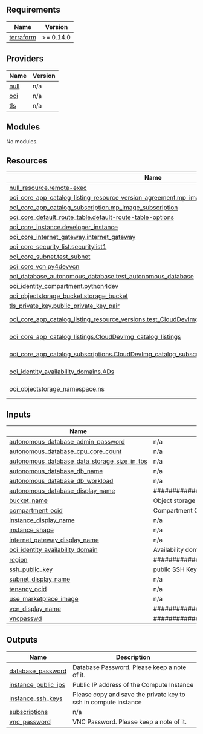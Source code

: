 ## Requirements

| Name | Version |
|------|---------|
| <a name="requirement_terraform"></a> [terraform](#requirement\_terraform) | >= 0.14.0 |

## Providers

| Name | Version |
|------|---------|
| <a name="provider_null"></a> [null](#provider\_null) | n/a |
| <a name="provider_oci"></a> [oci](#provider\_oci) | n/a |
| <a name="provider_tls"></a> [tls](#provider\_tls) | n/a |

## Modules

No modules.

## Resources

| Name | Type |
|------|------|
| [null_resource.remote-exec](https://registry.terraform.io/providers/hashicorp/null/latest/docs/resources/resource) | resource |
| [oci_core_app_catalog_listing_resource_version_agreement.mp_image_agreement](https://registry.terraform.io/providers/hashicorp/oci/latest/docs/resources/core_app_catalog_listing_resource_version_agreement) | resource |
| [oci_core_app_catalog_subscription.mp_image_subscription](https://registry.terraform.io/providers/hashicorp/oci/latest/docs/resources/core_app_catalog_subscription) | resource |
| [oci_core_default_route_table.default-route-table-options](https://registry.terraform.io/providers/hashicorp/oci/latest/docs/resources/core_default_route_table) | resource |
| [oci_core_instance.developer_instance](https://registry.terraform.io/providers/hashicorp/oci/latest/docs/resources/core_instance) | resource |
| [oci_core_internet_gateway.internet_gateway](https://registry.terraform.io/providers/hashicorp/oci/latest/docs/resources/core_internet_gateway) | resource |
| [oci_core_security_list.securitylist1](https://registry.terraform.io/providers/hashicorp/oci/latest/docs/resources/core_security_list) | resource |
| [oci_core_subnet.test_subnet](https://registry.terraform.io/providers/hashicorp/oci/latest/docs/resources/core_subnet) | resource |
| [oci_core_vcn.py4devvcn](https://registry.terraform.io/providers/hashicorp/oci/latest/docs/resources/core_vcn) | resource |
| [oci_database_autonomous_database.test_autonomous_database](https://registry.terraform.io/providers/hashicorp/oci/latest/docs/resources/database_autonomous_database) | resource |
| [oci_identity_compartment.python4dev](https://registry.terraform.io/providers/hashicorp/oci/latest/docs/resources/identity_compartment) | resource |
| [oci_objectstorage_bucket.storage_bucket](https://registry.terraform.io/providers/hashicorp/oci/latest/docs/resources/objectstorage_bucket) | resource |
| [tls_private_key.public_private_key_pair](https://registry.terraform.io/providers/hashicorp/tls/latest/docs/resources/private_key) | resource |
| [oci_core_app_catalog_listing_resource_versions.test_CloudDevImg_catalog_listing_resource_versions](https://registry.terraform.io/providers/hashicorp/oci/latest/docs/data-sources/core_app_catalog_listing_resource_versions) | data source |
| [oci_core_app_catalog_listings.CloudDevImg_catalog_listings](https://registry.terraform.io/providers/hashicorp/oci/latest/docs/data-sources/core_app_catalog_listings) | data source |
| [oci_core_app_catalog_subscriptions.CloudDevImg_catalog_subscriptions](https://registry.terraform.io/providers/hashicorp/oci/latest/docs/data-sources/core_app_catalog_subscriptions) | data source |
| [oci_identity_availability_domains.ADs](https://registry.terraform.io/providers/hashicorp/oci/latest/docs/data-sources/identity_availability_domains) | data source |
| [oci_objectstorage_namespace.ns](https://registry.terraform.io/providers/hashicorp/oci/latest/docs/data-sources/objectstorage_namespace) | data source |

## Inputs

| Name | Description | Type | Default | Required |
|------|-------------|------|---------|:--------:|
| <a name="input_autonomous_database_admin_password"></a> [autonomous\_database\_admin\_password](#input\_autonomous\_database\_admin\_password) | n/a | `string` | `""` | no |
| <a name="input_autonomous_database_cpu_core_count"></a> [autonomous\_database\_cpu\_core\_count](#input\_autonomous\_database\_cpu\_core\_count) | n/a | `string` | `"1"` | no |
| <a name="input_autonomous_database_data_storage_size_in_tbs"></a> [autonomous\_database\_data\_storage\_size\_in\_tbs](#input\_autonomous\_database\_data\_storage\_size\_in\_tbs) | n/a | `string` | `"1"` | no |
| <a name="input_autonomous_database_db_name"></a> [autonomous\_database\_db\_name](#input\_autonomous\_database\_db\_name) | n/a | `string` | `"orcl4py"` | no |
| <a name="input_autonomous_database_db_workload"></a> [autonomous\_database\_db\_workload](#input\_autonomous\_database\_db\_workload) | n/a | `string` | `"OLTP"` | no |
| <a name="input_autonomous_database_display_name"></a> [autonomous\_database\_display\_name](#input\_autonomous\_database\_display\_name) | #######################DATABASE######################## | `string` | `"AlphaOffice"` | no |
| <a name="input_bucket_name"></a> [bucket\_name](#input\_bucket\_name) | Object storage name to create bucket. | `string` | `"py4dev"` | no |
| <a name="input_compartment_ocid"></a> [compartment\_ocid](#input\_compartment\_ocid) | Compartment OCID where the resources will be created. | `any` | n/a | yes |
| <a name="input_instance_display_name"></a> [instance\_display\_name](#input\_instance\_display\_name) | n/a | `string` | `"AlphaOffice"` | no |
| <a name="input_instance_shape"></a> [instance\_shape](#input\_instance\_shape) | n/a | `string` | `"VM.Standard2.1"` | no |
| <a name="input_internet_gateway_display_name"></a> [internet\_gateway\_display\_name](#input\_internet\_gateway\_display\_name) | n/a | `string` | `"internet_gateway"` | no |
| <a name="input_oci_identity_availability_domain"></a> [oci\_identity\_availability\_domain](#input\_oci\_identity\_availability\_domain) | Availability domain for placing compute instance. | `any` | n/a | yes |
| <a name="input_region"></a> [region](#input\_region) | #######################GOVERNANCE######################## | `any` | n/a | yes |
| <a name="input_ssh_public_key"></a> [ssh\_public\_key](#input\_ssh\_public\_key) | public SSH Key to be uploaded into compute instances | `string` | `""` | no |
| <a name="input_subnet_display_name"></a> [subnet\_display\_name](#input\_subnet\_display\_name) | n/a | `string` | `"py4devSubnet"` | no |
| <a name="input_tenancy_ocid"></a> [tenancy\_ocid](#input\_tenancy\_ocid) | n/a | `any` | n/a | yes |
| <a name="input_use_marketplace_image"></a> [use\_marketplace\_image](#input\_use\_marketplace\_image) | n/a | `number` | `1` | no |
| <a name="input_vcn_display_name"></a> [vcn\_display\_name](#input\_vcn\_display\_name) | #######################NETWORKING######################## | `string` | `"py4devvcn"` | no |
| <a name="input_vncpasswd"></a> [vncpasswd](#input\_vncpasswd) | #######################COMPUTE######################## | `string` | `""` | no |

## Outputs

| Name | Description |
|------|-------------|
| <a name="output_database_password"></a> [database\_password](#output\_database\_password) | Database Password. Please keep a note of it. |
| <a name="output_instance_public_ips"></a> [instance\_public\_ips](#output\_instance\_public\_ips) | Public IP address of the Compute Instance |
| <a name="output_instance_ssh_keys"></a> [instance\_ssh\_keys](#output\_instance\_ssh\_keys) | Please copy and save the private key to ssh in compute instance |
| <a name="output_subscriptions"></a> [subscriptions](#output\_subscriptions) | n/a |
| <a name="output_vnc_password"></a> [vnc\_password](#output\_vnc\_password) | VNC Password. Please keep a note of it. |
